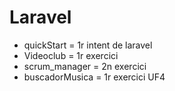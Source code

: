 # Laravel
* quickStart = 1r intent de laravel
* Videoclub = 1r exercici
* scrum_manager = 2n exercici
* buscadorMusica = 1r exercici UF4

